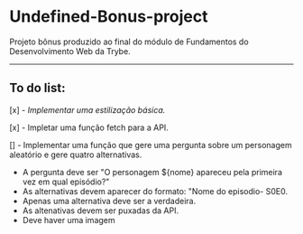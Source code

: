 # Undefined-Bonus-project
Projeto bônus produzido ao final do módulo de Fundamentos do Desenvolvimento Web da Trybe.
<hr>

## To do list:

[x] - _Implementar uma estilização básica._

[x] - Impletar uma função fetch para a API.

[] - Implementar uma função que gere uma pergunta sobre um personagem aleatório e gere quatro alternativas.
- A pergunta deve ser "O personagem ${nome} apareceu pela primeira vez em qual episódio?"
- As alternativas devem aparecer do formato: "Nome do episodio- S0E0.
- Apenas uma alternativa deve ser a verdadeira.
- As altenativas devem ser puxadas da API.
- Deve haver uma imagem 

